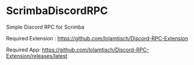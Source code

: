 # ScrimbaDiscordRPC
Simple Discord RPC for Scrimba 

Required Extension  : 
https://github.com/lolamtisch/Discord-RPC-Extension

Required App:
https://github.com/lolamtisch/Discord-RPC-Extension/releases/latest
